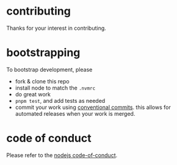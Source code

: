 # contributing

Thanks for your interest in contributing.

# bootstrapping

To bootstrap development, please

- fork & clone this repo
- install node to match the `.nvmrc`
- do great work
- `pnpm test`, and add tests as needed
- commit your work using [conventional commits](https://www.conventionalcommits.org/). this allows for automated releases when your work is merged.

# code of conduct

Please refer to the
[nodejs code-of-conduct](https://github.com/nodejs/node/blob/main/CODE_OF_CONDUCT.md).
